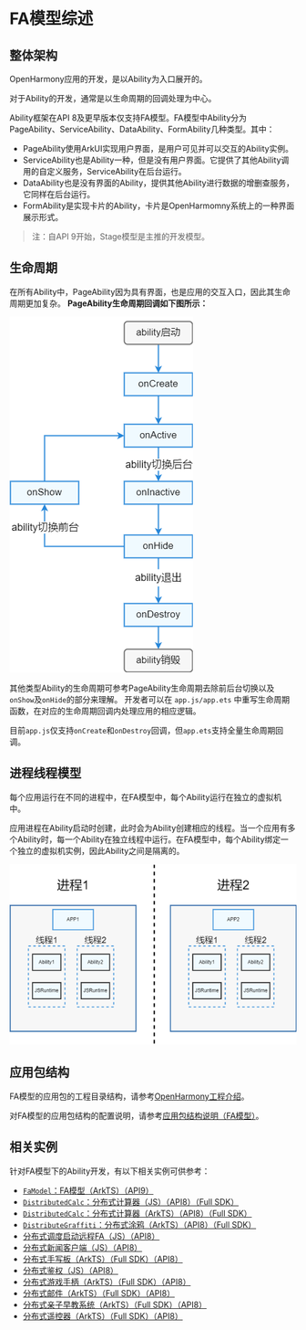 # FA模型综述

## 整体架构

OpenHarmony应用的开发，是以Ability为入口展开的。

对于Ability的开发，通常是以生命周期的回调处理为中心。

Ability框架在API 8及更早版本仅支持FA模型。FA模型中Ability分为PageAbility、ServiceAbility、DataAbility、FormAbility几种类型。其中：
- PageAbility使用ArkUI实现用户界面，是用户可见并可以交互的Ability实例。
- ServiceAbility也是Ability一种，但是没有用户界面。它提供了其他Ability调用的自定义服务，ServiceAbility在后台运行。
- DataAbility也是没有界面的Ability，提供其他Ability进行数据的增删查服务，它同样在后台运行。
- FormAbility是实现卡片的Ability，卡片是OpenHarmomny系统上的一种界面展示形式。

> 注：自API 9开始，Stage模型是主推的开发模型。

## 生命周期

在所有Ability中，PageAbility因为具有界面，也是应用的交互入口，因此其生命周期更加复杂。
**PageAbility生命周期回调如下图所示：**

![fa-pageAbility-lifecycle](figures/fa-pageAbility-lifecycle.png)

其他类型Ability的生命周期可参考PageAbility生命周期去除前后台切换以及`onShow`及`onHide`的部分来理解。
开发者可以在 `app.js/app.ets` 中重写生命周期函数，在对应的生命周期回调内处理应用的相应逻辑。

目前`app.js`仅支持`onCreate`和`onDestroy`回调，但`app.ets`支持全量生命周期回调。

## 进程线程模型

每个应用运行在不同的进程中，在FA模型中，每个Ability运行在独立的虚拟机中。

应用进程在Ability启动时创建，此时会为Ability创建相应的线程。当一个应用有多个Ability时，每一个Ability在独立线程中运行。在FA模型中，每个Ability绑定一个独立的虚拟机实例，因此Ability之间是隔离的。

![fa-threading-model](figures/fa-threading-model.png)

## 应用包结构

FA模型的应用包的工程目录结构，请参考[OpenHarmony工程介绍](https://developer.harmonyos.com/cn/docs/documentation/doc-guides/ohos-project-overview-0000001218440650#section4154183910141)。

对FA模型的应用包结构的配置说明，请参考[应用包结构说明（FA模型）](../quick-start/application-configuration-file-overview-fa.md)。



## 相关实例

针对FA模型下的Ability开发，有以下相关实例可供参考：

- [`FaModel`：FA模型（ArkTS）（API9）](https://gitee.com/openharmony/applications_app_samples/tree/monthly_20221018/ability/FaModel)
- [`DistributedCalc`：分布式计算器（JS）（API8）（Full SDK）](https://gitee.com/openharmony/applications_app_samples/tree/monthly_20221018/common/DistributeCalc)
- [`DistributedCalc`：分布式计算器（ArkTS）（API8）（Full SDK）](https://gitee.com/openharmony/applications_app_samples/tree/monthly_20221018/Preset/DistributeCalc)
- [`DistributeGraffiti`：分布式涂鸦（ArkTS）（API8）（Full SDK）](https://gitee.com/openharmony/applications_app_samples/tree/monthly_20221018/ability/DistributedGraffiti)
- [分布式调度启动远程FA（JS）（API8）](https://gitee.com/openharmony/codelabs/tree/master/Distributed/RemoteStartFA)
- [分布式新闻客户端（JS）（API8）](https://gitee.com/openharmony/codelabs/tree/master/Distributed/NewsDemo)
- [分布式手写板（ArkTS）（Full SDK）（API8）](https://gitee.com/openharmony/codelabs/tree/master/Distributed/DistributeDatabaseDrawEts)
- [分布式鉴权（JS）（API8）](https://gitee.com/openharmony/codelabs/tree/master/Distributed/GameAuthOpenH)
- [分布式游戏手柄（ArkTS）（Full SDK）（API8）](https://gitee.com/openharmony/codelabs/tree/master/Distributed/HandleGameApplication)
- [分布式邮件（ArkTS）（Full SDK）（API8）](https://gitee.com/openharmony/codelabs/tree/master/Distributed/OHMailETS)
- [分布式亲子早教系统（ArkTS）（Full SDK）（API8）](https://gitee.com/openharmony/codelabs/tree/master/Distributed/OpenHarmonyPictureGame)
- [分布式遥控器（ArkTS）（Full SDK）（API8）](https://gitee.com/openharmony/codelabs/tree/master/Distributed/RemoteControllerETS)
